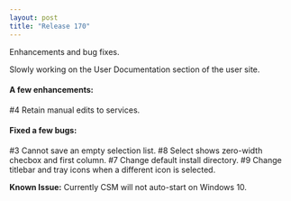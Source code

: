 ```yaml
---
layout: post
title: "Release 170"
---
```

Enhancements and bug fixes.

Slowly working on the User Documentation section of the user site.

#### A few enhancements:
#4 Retain manual edits to services.

#### Fixed a few bugs:
#3 Cannot save an empty selection list.
#8 Select shows zero-width checbox and first column.
#7 Change default install directory.
#9 Change titlebar and tray icons when a different icon is selected.

**Known Issue:** Currently CSM will not auto-start on Windows 10.
